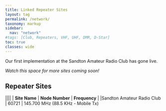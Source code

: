 ```yaml
---
title: Linked Repeater Sites
layout: tag
permalink: /network/
taxonomy: markup
sidebar:
  nav: "network"
#tags: [Club, Repeaters, VHF, UHF, DMR, D-Star]
toc: true
classes: wide
---
```

Our first implementation at the Sandton Amateur Radio Club has gone live.

_Watch this space for more sites coming soon!_

## Repeater Sites

||||
| **Site Name** | **Node Number** | **Frequency** |
|Sandton Amateur Radio Club | 60721 | 145.700 MHz (88.5 KHz - Mobile Tx)
